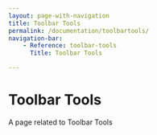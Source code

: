 ```yaml
---
layout: page-with-navigation
title: Toolbar Tools
permalink: /documentation/toolbartools/
navigation-bar:
    - Reference: toolbar-tools
      Title: Toolbar Tools

---
```

# Toolbar Tools

A page related to Toolbar Tools
